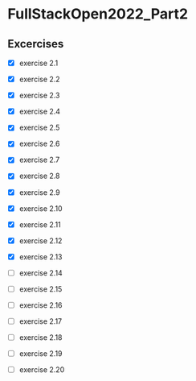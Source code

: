 # FullStackOpen2022_Part2

## Excercises
- [x] exercise 2.1
- [x] exercise 2.2
- [x] exercise 2.3
- [x] exercise 2.4
- [x] exercise 2.5
- [x] exercise 2.6
- [x] exercise 2.7
- [x] exercise 2.8
- [x] exercise 2.9
- [x] exercise 2.10
- [x] exercise 2.11
- [x] exercise 2.12
- [x] exercise 2.13
- [ ] exercise 2.14
- [ ] exercise 2.15
- [ ] exercise 2.16
- [ ] exercise 2.17
- [ ] exercise 2.18
- [ ] exercise 2.19
- [ ] exercise 2.20

